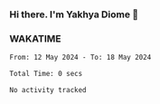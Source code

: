 ### Hi there. I'm Yakhya Diome 👋

### WAKATIME
<!--START_SECTION:waka-->

```txt
From: 12 May 2024 - To: 18 May 2024

Total Time: 0 secs

No activity tracked
```

<!--END_SECTION:waka-->
